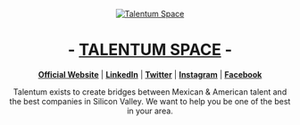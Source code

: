 <p align="center">
  <a href="https://talentum.space/"><img src="https://media-exp1.licdn.com/dms/image/C561BAQEU7p4RRhP7Sw/company-background_10000/0/1632145094889?e=1643947200&v=beta&t=OPum5zLssZd4eMWJDuCXQ1XI0WGYFw9QRfwTfOlOL4o" alt="Talentum Space"></a>
</p>

<h1 align="center">-  <a href="https://talentum.space/">TALENTUM SPACE</a>  -</h1>

<p align="center">
  <strong><a href="https://talentum.space/">Official Website</a></strong> |
  <strong><a href="https://www.linkedin.com/company/talentumspace/">LinkedIn</a></strong> |
  <strong><a href="https://twitter.com/TalentumSpace">Twitter</a></strong> |
  <strong><a href="https://www.instagram.com/talentum_space/">Instagram</a></strong> |
  <strong><a href="https://www.facebook.com/TalentumSpace">Facebook</a></strong>
</p>

<p align="center">Talentum exists to create bridges between Mexican & American talent and the best companies in
Silicon Valley. We want to help you be one of the best in your area.</p>
